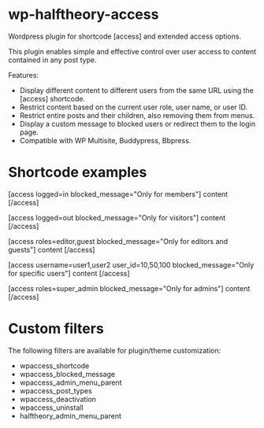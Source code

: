 # wp-halftheory-access
Wordpress plugin for shortcode [access] and extended access options.

This plugin enables simple and effective control over user access to content contained in any post type.

Features:
- Display different content to different users from the same URL using the [access] shortcode.
- Restrict content based on the current user role, user name, or user ID.
- Restrict entire posts and their children, also removing them from menus.
- Display a custom message to blocked users or redirect them to the login page.
- Compatible with WP Multisite, Buddypress, Bbpress.

# Shortcode examples

[access logged=in blocked_message="Only for members"] content [/access]

[access logged=out blocked_message="Only for visitors"] content [/access]

[access roles=editor,guest blocked_message="Only for editors and guests"] content [/access]

[access username=user1,user2 user_id=10,50,100 blocked_message="Only for specific users"] content [/access]

[access roles=super_admin blocked_message="Only for admins"] content [/access]

# Custom filters

The following filters are available for plugin/theme customization:
- wpaccess_shortcode
- wpaccess_blocked_message
- wpaccess_admin_menu_parent
- wpaccess_post_types
- wpaccess_deactivation
- wpaccess_uninstall
- halftheory_admin_menu_parent
